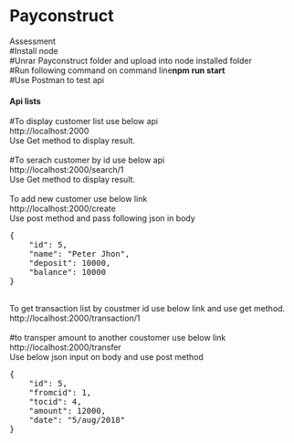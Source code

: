 <h1>Payconstruct</h1>

Assessment
<br/>
#Install node 
<br/>
#Unrar Payconstruct folder and upload into node installed folder
<br/>
#Run following command on command line<b>npm run start</b>
<br/>
#Use Postman to test api
<br>
<h4>Api lists</h4>

#To display customer list use below api
<br/>
http://localhost:2000 
<br/>Use Get method to display result.
<br/>
<br/>
#To serach customer by id use below api
<br>
http://localhost:2000/search/1
<br/>Use Get method to display result.
<br/>
<br/>
To add new customer use below link
<br/>
http://localhost:2000/create
<br/>
Use post method and pass following json in body
<pre>
{
    "id": 5,
    "name": "Peter Jhon",
    "deposit": 10000,
    "balance": 10000
}
</pre>
<br/>
To get transaction list by coustmer id use below link  and use get method.
<br/>
http://localhost:2000/transaction/1
</br>
</br>
#to transper amount to another coustomer use below link
http://localhost:2000/transfer
</br>
Use below json input on body and use post method
<br/>
<pre>
{
    "id": 5,
    "fromcid": 1,
    "tocid": 4,
    "amount": 12000,
    "date": "5/aug/2018"
}

</pre>

